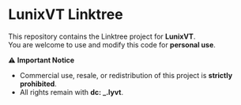 # LunixVT Linktree

This repository contains the Linktree project for **LunixVT**.  
You are welcome to use and modify this code for **personal use**.  

⚠️ **Important Notice**  
- Commercial use, resale, or redistribution of this project is **strictly prohibited**.  
- All rights remain with **dc: _.lyvt**.  